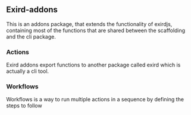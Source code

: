 ## Exird-addons

This is an addons package, that extends the functionality of exirdjs, containing most of the functions that are shared between the scaffolding and the cli package.

### Actions

Exird addons export functions to another package called exird which is actually a cli tool.

### Workflows

Workflows is a way to run multiple actions in a sequence by defining the steps to follow
